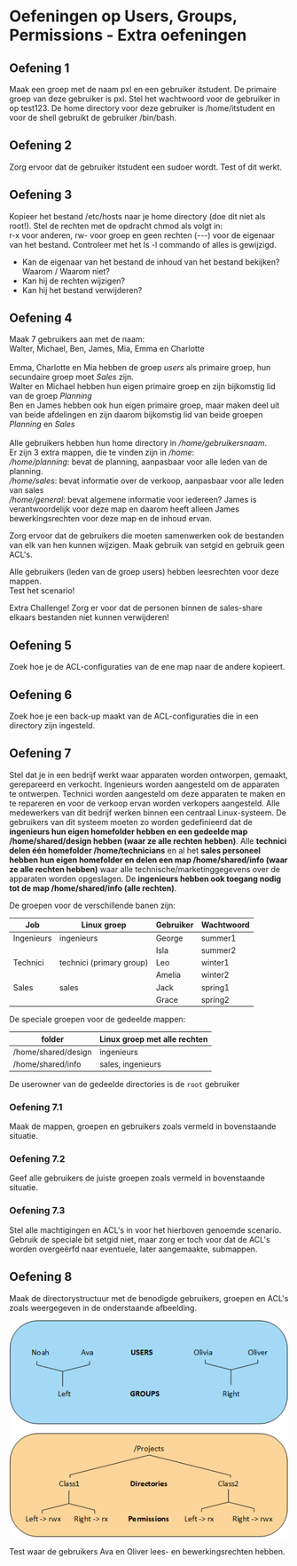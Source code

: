 # Oefeningen op Users, Groups, Permissions - Extra oefeningen

## Oefening 1
Maak een groep met de naam pxl en een gebruiker itstudent. De primaire groep van deze gebruiker is pxl. Stel het wachtwoord voor de gebruiker in op test123. De home directory voor deze gebruiker is /home/itstudent en voor de shell gebruikt de gebruiker /bin/bash. 


## Oefening 2
Zorg ervoor dat de gebruiker itstudent een sudoer wordt. Test of dit werkt. 


## Oefening 3
Kopieer het bestand /etc/hosts naar je home directory (doe dit niet als root!). Stel de rechten met de opdracht chmod als volgt in:  
r-x voor anderen, rw- voor groep en geen rechten (---) voor de eigenaar van het bestand. Controleer met het ls -l commando of alles is gewijzigd.  
- Kan de eigenaar van het bestand de inhoud van het bestand bekijken? Waarom / Waarom niet? 
- Kan hij de rechten wijzigen? 
- Kan hij het bestand verwijderen? 


## Oefening 4
Maak 7 gebruikers aan met de naam: <br /> 
Walter, Michael, Ben, James, Mia, Emma en Charlotte<br /> 
<br /> 
Emma, Charlotte en Mia hebben de groep _users_ als primaire groep, hun secundaire groep moet _Sales_ zijn. <br />
Walter en Michael hebben hun eigen primaire groep en zijn bijkomstig lid van de groep _Planning_ <br /> 
Ben en James hebben ook hun eigen primaire groep, maar maken deel uit van beide afdelingen en zijn daarom bijkomstig lid van beide groepen _Planning_ en _Sales_<br /> 
<br /> 
Alle gebruikers hebben hun home directory in _/home/gebruikersnaam_.<br /> 
Er zijn 3 extra mappen, die te vinden zijn in _/home_:<br /> 
_/home/planning_: bevat de planning, aanpasbaar voor alle leden van de planning. <br /> 
_/home/sales_: bevat informatie over de verkoop, aanpasbaar voor alle leden van sales<br /> 
_/home/general_: bevat algemene informatie voor iedereen? James is verantwoordelijk voor deze map en daarom heeft alleen James bewerkingsrechten voor deze map en de inhoud ervan.  

Zorg ervoor dat de gebruikers die moeten samenwerken ook de bestanden van elk van hen kunnen wijzigen. Maak gebruik van setgid en gebruik geen ACL's. 

Alle gebruikers (leden van de groep users) hebben leesrechten voor deze mappen.  
Test het scenario! 

Extra Challenge!
Zorg er voor dat de personen binnen de sales-share elkaars bestanden niet kunnen verwijderen!

## Oefening 5
Zoek hoe je de ACL-configuraties van de ene map naar de andere kopieert. 


## Oefening 6
Zoek hoe je een back-up maakt van de ACL-configuraties die in een directory zijn ingesteld. 

  
## Oefening 7
Stel dat je in een bedrijf werkt waar apparaten worden ontworpen, gemaakt, gerepareerd en verkocht. Ingenieurs worden aangesteld om de apparaten te ontwerpen. Technici worden aangesteld om deze apparaten te maken en te repareren en voor de verkoop ervan worden verkopers aangesteld. Alle medewerkers van dit bedrijf werken binnen een centraal Linux-systeem. De gebruikers van dit systeem moeten zo worden gedefinieerd dat de __ingenieurs hun eigen homefolder hebben en een gedeelde map /home/shared/design hebben (waar ze alle rechten hebben)__. Alle __technici delen één homefolder /home/technicians__ en al het __sales personeel hebben hun eigen homefolder en delen een map /home/shared/info (waar ze alle rechten hebben)__ waar alle technische/marketinggegevens over de apparaten worden opgeslagen. De __ingenieurs hebben ook toegang nodig tot de map /home/shared/info (alle rechten)__. <br /> 

De groepen voor de verschillende banen zijn: 

| Job | Linux groep | Gebruiker | Wachtwoord |
| --- | --- | --- | --- |
| Ingenieurs | ingenieurs | George | summer1 |
| | | Isla | summer2 |
| Technici | technici (primary group) | Leo | winter1 |
| | | Amelia | winter2 |
| Sales | sales | Jack | spring1 |
| | | Grace | spring2 |


De speciale groepen voor de gedeelde mappen: <br /> 

| folder | Linux groep met alle rechten | 
| --- | --- |
| /home/shared/design | ingenieurs | 
| /home/shared/info | sales, ingenieurs | 

De userowner van de gedeelde directories is de `root` gebruiker 

### Oefening 7.1
Maak de mappen, groepen en gebruikers zoals vermeld in bovenstaande situatie. 

### Oefening 7.2
Geef alle gebruikers de juiste groepen zoals vermeld in bovenstaande situatie. 

### Oefening 7.3
Stel alle machtigingen en ACL's in voor het hierboven genoemde scenario. Gebruik de speciale bit setgid niet, maar zorg er toch voor dat de ACL's worden overgeërfd naar eventuele, later aangemaakte, submappen. 
  
    
## Oefening 8
Maak de directorystructuur met de benodigde gebruikers, groepen en ACL's zoals weergegeven in de onderstaande afbeelding. 

![mapbeveiliging](../../../images/09/folderSecurity.PNG) 

Test waar de gebruikers Ava en Oliver lees- en bewerkingsrechten hebben. 



